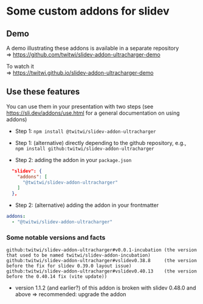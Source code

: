 # Some custom addons for slidev

## Demo

A demo illustrating these addons is available in a separate repository \
⇒ https://github.com/twitwi/slidev-addon-ultracharger-demo

To watch it \
⇒ https://twitwi.github.io/slidev-addon-ultracharger-demo


## Use these features

You can use them in your presentation with two steps
(see https://sli.dev/addons/use.html for a general documentation on using addons)

- Step 1: `npm install @twitwi/slidev-addon-ultracharger`

- Step 1: (alternative) directly depending to the github repository, e.g., \
          `npm install github:twitwi/slidev-addon-ultracharger`
- Step 2: adding the addon in your `package.json`
```json
  "slidev": {
    "addons": [
      "@twitwi/slidev-addon-ultracharger"
    ]
  },
```

- Step 2: (alternative) adding the addon in your frontmatter 

``` yaml
addons:
  - "@twitwi/slidev-addon-ultracharger"
```

### Some notable versions and facts

```
github:twitwi/slidev-addon-ultracharger#v0.0.1-incubation (the version that used to be named twitwi/slidev-addon-incubation)
github:twitwi/slidev-addon-ultracharger#vslidev0.38.8     (the version before the fix for slidev 0.39.0 layout issue)
github:twitwi/slidev-addon-ultracharger#vslidev0.40.13    (the version before the 0.40.14 fix (vite update))
```

- version 1.1.2 (and earlier?) of this addon is broken with slidev 0.48.0 and above ⇒ recommended: upgrade the addon

